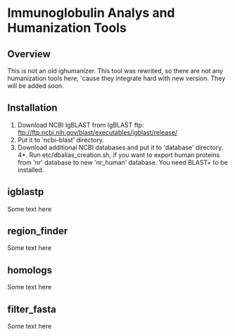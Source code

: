 Immunoglobulin Analys and Humanization Tools
============================================

Overview
--------

This is not an old ighumanizer. This tool was rewrited, so there are not any humanization tools here, 'cause they integrate hard with new version. They will be 
added soon.

Installation
------------

1.  Download NCBI IgBLAST from IgBLAST ftp: ftp://ftp.ncbi.nih.gov/blast/executables/igblast/release/
2.  Put it to 'ncbi-blast' directory.
3.  Download additional NCBI databases and put it to 'database' directory.
4*. Run etc/dbalias_creation.sh, if you want to export human proteins from 'nr' database to new 'nr_human' database. You need BLAST+ to be installed.

igblastp
--------

Some text here

region_finder
-------------

Some text here

homologs
--------

Some text here

filter_fasta
------------

Some text here
